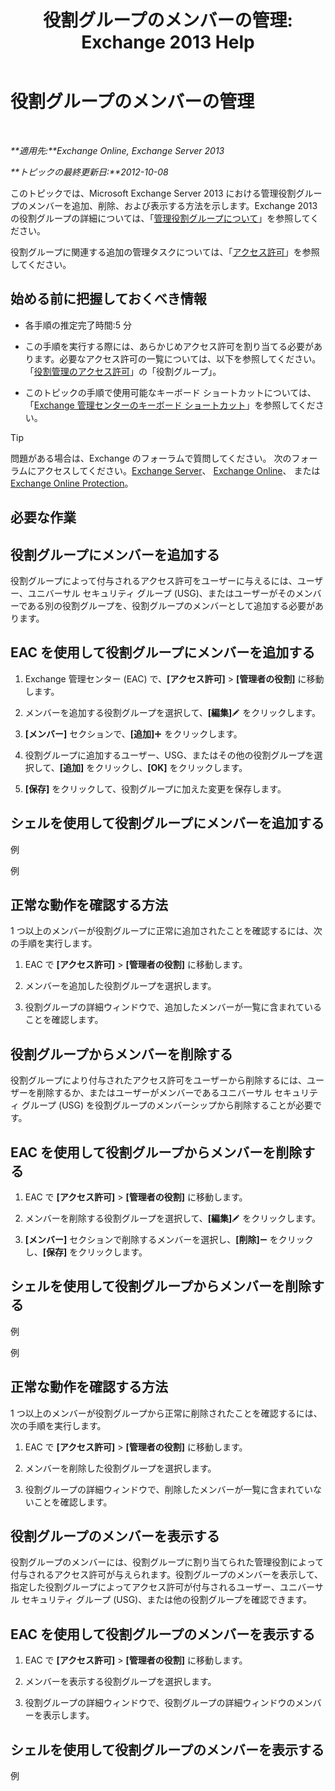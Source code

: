 ﻿---
title: '役割グループのメンバーの管理: Exchange 2013 Help'
TOCTitle: 役割グループのメンバーの管理
ms:assetid: c064729d-7cda-47fc-b105-acf4b300d430
ms:mtpsurl: https://technet.microsoft.com/ja-jp/library/JJ657492(v=EXCHG.150)
ms:contentKeyID: 49896452
ms.date: 05/23/2018
mtps_version: v=EXCHG.150
ms.translationtype: MT
---

# 役割グループのメンバーの管理

 

_**適用先:**Exchange Online, Exchange Server 2013_

_**トピックの最終更新日:**2012-10-08_

このトピックでは、Microsoft Exchange Server 2013 における管理役割グループのメンバーを追加、削除、および表示する方法を示します。Exchange 2013 の役割グループの詳細については、「[管理役割グループについて](understanding-management-role-groups-exchange-2013-help.md)」を参照してください。

役割グループに関連する追加の管理タスクについては、「[アクセス許可](permissions-exchange-2013-help.md)」を参照してください。

## 始める前に把握しておくべき情報

  - 各手順の推定完了時間:5 分

  - この手順を実行する際には、あらかじめアクセス許可を割り当てる必要があります。必要なアクセス許可の一覧については、以下を参照してください。「[役割管理のアクセス許可](role-management-permissions-exchange-2013-help.md)」の「役割グループ」。

  - このトピックの手順で使用可能なキーボード ショートカットについては、「[Exchange 管理センターのキーボード ショートカット](keyboard-shortcuts-in-the-exchange-admin-center-exchange-online-protection-help.md)」を参照してください。


> [!TIP]
> 問題がある場合は、Exchange のフォーラムで質問してください。 次のフォーラムにアクセスしてください。<A href="https://go.microsoft.com/fwlink/p/?linkid=60612">Exchange Server</A>、 <A href="https://go.microsoft.com/fwlink/p/?linkid=267542">Exchange Online</A>、 または <A href="https://go.microsoft.com/fwlink/p/?linkid=285351">Exchange Online Protection</A>。



## 必要な作業

## 役割グループにメンバーを追加する

役割グループによって付与されるアクセス許可をユーザーに与えるには、ユーザー、ユニバーサル セキュリティ グループ (USG)、またはユーザーがそのメンバーである別の役割グループを、役割グループのメンバーとして追加する必要があります。

## EAC を使用して役割グループにメンバーを追加する

1.  Exchange 管理センター (EAC) で、**\[アクセス許可\]** \> **\[管理者の役割\]** に移動します。

2.  メンバーを追加する役割グループを選択して、**\[編集\]**![編集アイコン](images/Bb124582.6f53ccb2-1f13-4c02-bea0-30690e6ea71d(EXCHG.150).gif "編集アイコン") をクリックします。

3.  **\[メンバー\]** セクションで、**\[追加\]**![\[追加\] アイコン](images/JJ218640.c1e75329-d6d7-4073-a27d-498590bbb558(EXCHG.150).gif "[追加] アイコン") をクリックします。

4.  役割グループに追加するユーザー、USG、またはその他の役割グループを選択して、**\[追加\]** をクリックし、**\[OK\]** をクリックします。

5.  **\[保存\]** をクリックして、役割グループに加えた変更を保存します。

## シェルを使用して役割グループにメンバーを追加する

例

例

## 正常な動作を確認する方法

1 つ以上のメンバーが役割グループに正常に追加されたことを確認するには、次の手順を実行します。

1.  EAC で **\[アクセス許可\]** \> **\[管理者の役割\]** に移動します。

2.  メンバーを追加した役割グループを選択します。

3.  役割グループの詳細ウィンドウで、追加したメンバーが一覧に含まれていることを確認します。

## 役割グループからメンバーを削除する

役割グループにより付与されたアクセス許可をユーザーから削除するには、ユーザーを削除するか、またはユーザーがメンバーであるユニバーサル セキュリティ グループ (USG) を役割グループのメンバーシップから削除することが必要です。

## EAC を使用して役割グループからメンバーを削除する

1.  EAC で **\[アクセス許可\]** \> **\[管理者の役割\]** に移動します。

2.  メンバーを削除する役割グループを選択して、**\[編集\]**![編集アイコン](images/Bb124582.6f53ccb2-1f13-4c02-bea0-30690e6ea71d(EXCHG.150).gif "編集アイコン") をクリックします。

3.  **\[メンバー\]** セクションで削除するメンバーを選択し、**\[削除\]**![\[削除\] アイコン](images/Dd362328.479b6ced-8d64-4277-a725-f17fea202b28(EXCHG.150).gif "[削除] アイコン") をクリックし、**\[保存\]** をクリックします。

## シェルを使用して役割グループからメンバーを削除する

例

例

## 正常な動作を確認する方法

1 つ以上のメンバーが役割グループから正常に削除されたことを確認するには、次の手順を実行します。

1.  EAC で **\[アクセス許可\]** \> **\[管理者の役割\]** に移動します。

2.  メンバーを削除した役割グループを選択します。

3.  役割グループの詳細ウィンドウで、削除したメンバーが一覧に含まれていないことを確認します。

## 役割グループのメンバーを表示する

役割グループのメンバーには、役割グループに割り当てられた管理役割によって付与されるアクセス許可が与えられます。役割グループのメンバーを表示して、指定した役割グループによってアクセス許可が付与されるユーザー、ユニバーサル セキュリティ グループ (USG)、または他の役割グループを確認できます。

## EAC を使用して役割グループのメンバーを表示する

1.  EAC で **\[アクセス許可\]** \> **\[管理者の役割\]** に移動します。

2.  メンバーを表示する役割グループを選択します。

3.  役割グループの詳細ウィンドウで、役割グループの詳細ウィンドウのメンバーを表示します。

## シェルを使用して役割グループのメンバーを表示する

例

